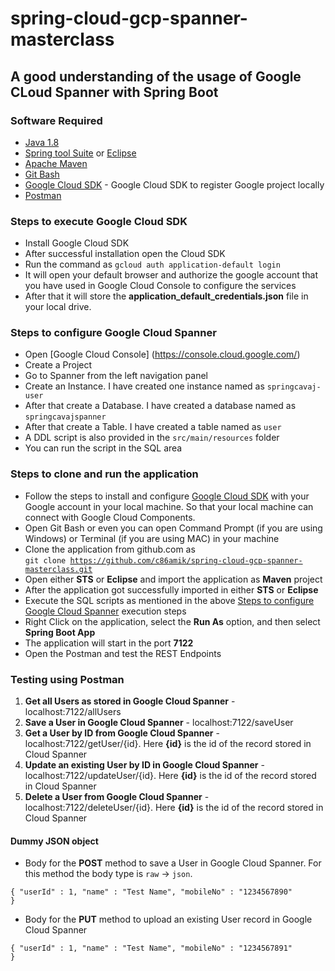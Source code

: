 # spring-cloud-gcp-spanner-masterclass

## A good understanding of the usage of Google CLoud Spanner with Spring Boot

### Software Required
* [Java 1.8](https://www.oracle.com/in/java/technologies/javase/javase8-archive-downloads.html)
* [Spring tool Suite](https://spring.io/tools) or [Eclipse](https://www.eclipse.org/downloads/packages/)
* [Apache Maven](https://maven.apache.org/download.cgi)
* [Git Bash](https://gramfile.com/git-bash-download/)
* [Google Cloud SDK](https://cloud.google.com/sdk/docs/install) - Google Cloud SDK to register Google project locally
* [Postman](https://www.postman.com/downloads/)

### Steps to execute Google Cloud SDK
* Install Google Cloud SDK
* After successful installation open the Cloud SDK
* Run the command as `gcloud auth application-default login`
* It will open your default browser and authorize the google account that you have used in Google Cloud Console to configure the services
* After that it will store the <strong>application_default_credentials.json</strong> file in your local drive.

### Steps to configure Google Cloud Spanner
* Open [Google Cloud Console] (https://console.cloud.google.com/)
* Create a Project
* Go to Spanner from the left navigation panel
* Create an Instance. I have created one instance named as `springcavaj-user`
* After that create a Database. I have created a database named as `springcavajspanner`
* After that create a Table. I have created a table named as `user`
* A DDL script is also provided in the `src/main/resources` folder
* You can run the script in the SQL area

### Steps to clone and run the application
* Follow the steps to install and configure [Google Cloud SDK](https://github.com/c86amik/spring-cloud-gcp-sql-storage-masterclass#steps-to-execute-google-cloud-sdk) with your Google account in your local machine. So that your local machine can connect with Google Cloud Components.
* Open Git Bash or even you can open Command Prompt (if you are using Windows) or Terminal (if you are using MAC) in your machine
* Clone the application from github.com as   
<code>git clone https://github.com/c86amik/spring-cloud-gcp-spanner-masterclass.git</code>
* Open either <strong>STS</strong> or <strong>Eclipse</strong> and import the application as <strong>Maven</strong> project
* After the application got successfully imported in either <strong>STS</strong> or <strong>Eclipse</strong>
* Execute the SQL scripts as mentioned in the above [Steps to configure Google Cloud Spanner](https://github.com/c86amik/spring-cloud-gcp-sql-storage-masterclass#steps-to-configure-google-cloud-spanner) execution steps
* Right Click on the application, select the <strong>Run As</strong> option, and then select <strong>Spring Boot App</strong>
* The application will start in the port <strong>7122</strong>
* Open the Postman and test the REST Endpoints

### Testing using Postman
<ol>
<li><strong>Get all Users as stored in Google Cloud Spanner</strong> - localhost:7122/allUsers</li>
<li><strong>Save a User in Google Cloud Spanner</strong> - localhost:7122/saveUser</li>
<li><strong>Get a User by ID from Google Cloud Spanner</strong> - localhost:7122/getUser/{id}. Here <strong>{id}</strong> is the id of the record stored in Cloud Spanner</li>
<li><strong>Update an existing User by ID in Google Cloud Spanner</strong> - localhost:7122/updateUser/{id}. Here <strong>{id}</strong> is the id of the record stored in Cloud Spanner</li>
<li><strong>Delete a User from Google Cloud Spanner</strong> - localhost:7122/deleteUser/{id}. Here <strong>{id}</strong> is the id of the record stored in Cloud Spanner</li>
</ol>

#### Dummy JSON object
* Body for the <strong>POST</strong> method to save a User in Google Cloud Spanner. For this method the body type is `raw` -> `json`.

<code>{
    "userId" : 1,
	"name" : "Test Name",
	"mobileNo" : "1234567890"
}</code>

* Body for the <strong>PUT</strong> method to upload an existing User record in Google Cloud Spanner

<code>{
    "userId" : 1,
	"name" : "Test Name",
	"mobileNo" : "1234567891"
}</code>